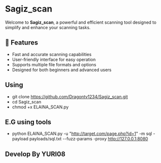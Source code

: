 # Sagiz_scan

Welcome to **Sagiz_scan**, a powerful and efficient scanning tool designed to simplify and enhance your scanning tasks.

## 🚀 Features

- Fast and accurate scanning capabilities
- User-friendly interface for easy operation
- Supports multiple file formats and options
- Designed for both beginners and advanced users

## Using ## 
- git clone https://github.com/Dragontv1234/Sagiz_scan.git
- cd Sagiz_scan
- chmod +x ELAINA_SCAN.py

## E.G using tools ##
- python ELAINA_SCAN.py -u "http://target.com/page.php?id=1" -m sql -payload payloads/sql.txt --fuzz-params -proxy http://127.0.0.1:8080

## Develop By YURI08 ##
